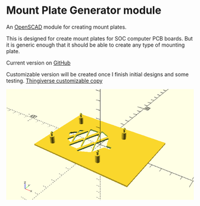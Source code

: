 # Mount Plate Generator module
An [OpenSCAD](http://www.openscad.org) module for creating mount plates.

This is designed for create mount plates for SOC computer PCB boards.
But it is generic enough that it should be able to create any type of mounting plate.

Current version on [GitHub](https://github.com/snemetz/OpenSCAD-Modules/tree/master/pcb-mount-plate)

Customizable version will be created once I finish initial designs and some testing.
[Thingiverse customizable copy](http://www.thingiverse.com/thing:)

![Sample of what module can currently create](plate-sample-in-OpenSCAD.png)
